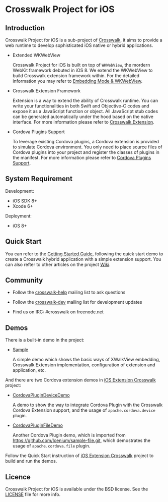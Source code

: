 # Crosswalk Project for iOS

## Introduction

Crosswalk Project for iOS is a sub-project of [Crosswalk](https://crosswalk-project.org/), it aims to provide a web runtime to develop sophisticated iOS native or hybrid applications.

* Extended WKWebView

  Crosswalk Project for iOS is built on top of `WKWebView`, the mordern WebKit framework debuted in iOS 8. We extend the WKWebView to build Crosswalk extension framework within. For the detailed information you may refer to [Embedding Mode & WKWebView](https://github.com/crosswalk-project/crosswalk-ios/wiki/Embedding-Mode-&-Native-APIs).

* Crosswalk Extension Framework

  Extension is a way to extend the ability of Crosswalk runtime. You can write your functionalities in both Swift and Objective-C codes and expose it as a JavaScript function or object. All JavaScript stub codes can be generated automatically under the hood based on the native interface. For more information please refer to [Crosswalk Extension](https://github.com/crosswalk-project/crosswalk-ios/wiki/Extensions).

* Cordova Plugins Support

  To leverage existing Cordova plugins, a Cordova extension is provided to simulate Cordova environment. You only need to place source files of Cordova plugins into your project and register the classes of plugins in the manifest. For more information please refer to [Cordova Plugins Support](https://github.com/crosswalk-project/crosswalk-ios/wiki/Cordova-Plugin-Support).

## System Requirement

Development:
* iOS SDK 8+
* Xcode 6+

Deployment:
* iOS 8+

## Quick Start

You can refer to the [Getting Started Guide](https://github.com/crosswalk-project/crosswalk-ios/wiki/Getting-Started-With-Crosswalk-for-iOS), following the quick start demo to create a Crosswalk hybrid application with a simple extension support. You can also refter to other articles on the project [Wiki](https://github.com/crosswalk-project/crosswalk-ios/wiki).

## Community

* Follow the [crosswalk-help](https://lists.crosswalk-project.org/mailman/listinfo/crosswalk-help) mailing list to ask questions

* Follow the [crosswalk-dev](https://lists.crosswalk-project.org/mailman/listinfo/crosswalk-dev) mailing list for development updates

* Find us on IRC: #crosswalk on freenode.net

## Demos
There is a built-in demo in the project:

* [Sample](Demos/Sample)

	A simple demo which shows the basic ways of XWalkView embedding, Crosswalk Extension implementation, configuration of extension and application, etc.

And there are two Cordova extension demos in [iOS Extension Crosswalk](https://github.com/crosswalk-project/ios-extensions-crosswalk) project:

* [CordovaPluginDeviceDemo](https://github.com/crosswalk-project/ios-extensions-crosswalk/tree/master/demos/CordovaPluginDeviceDemo)

	A demo to show the way to integrate Cordova Plugin with the Crosswalk Cordova Extension support, and the usage of `apache.cordova.device` plugin.

* [CordovaPluginFileDemo](https://github.com/crosswalk-project/ios-extensions-crosswalk/tree/master/demos/CordovaPluginFileDemo)

	Another Cordova Plugin demo, which is imported from https://github.com/Icenium/sample-file.git, which demostrates the usage of `apache.cordova.file` plugin.

Follow the Quick Start instruction of [iOS Extension Crosswalk](https://github.com/crosswalk-project/ios-extensions-crosswalk) project to build and run the demos.

## Licence
Crosswalk Project for iOS is available under the BSD license. See the [LICENSE](LICENSE) file for more info.
